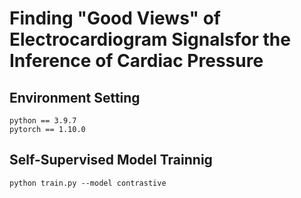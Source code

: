 # Finding "Good Views" of Electrocardiogram Signalsfor the Inference of Cardiac Pressure

## Environment Setting

```
python == 3.9.7
pytorch == 1.10.0
```

## Self-Supervised Model Trainnig
```
python train.py --model contrastive
```

